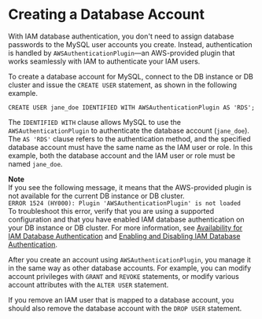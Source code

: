 # Creating a Database Account<a name="UsingWithRDS.IAMDBAuth.DBAccounts"></a>

With IAM database authentication, you don't need to assign database passwords to the MySQL user accounts you create\. Instead, authentication is handled by `AWSAuthenticationPlugin`—an AWS\-provided plugin that works seamlessly with IAM to authenticate your IAM users\.

To create a database account for MySQL, connect to the DB instance or DB cluster and issue the `CREATE USER` statement, as shown in the following example\.

```
CREATE USER jane_doe IDENTIFIED WITH AWSAuthenticationPlugin AS 'RDS'; 
```

The `IDENTIFIED WITH` clause allows MySQL to use the `AWSAuthenticationPlugin` to authenticate the database account \(`jane_doe`\)\. The `AS 'RDS'` clause refers to the authentication method, and the specified database account must have the same name as the IAM user or role\. In this example, both the database account and the IAM user or role must be named `jane_doe`\.

**Note**  
If you see the following message, it means that the AWS\-provided plugin is not available for the current DB instance or DB cluster\.  
`ERROR 1524 (HY000): Plugin 'AWSAuthenticationPlugin' is not loaded`  
To troubleshoot this error, verify that you are using a supported configuration and that you have enabled IAM database authentication on your DB instance or DB cluster\. For more information, see [Availability for IAM Database Authentication](UsingWithRDS.IAMDBAuth.md#UsingWithRDS.IAMDBAuth.Availability) and [Enabling and Disabling IAM Database Authentication](UsingWithRDS.IAMDBAuth.Enabling.md)\.

After you create an account using `AWSAuthenticationPlugin`, you manage it in the same way as other database accounts\. For example, you can modify account privileges with `GRANT` and `REVOKE` statements, or modify various account attributes with the `ALTER USER` statement\.

 If you remove an IAM user that is mapped to a database account, you should also remove the database account with the `DROP USER` statement\.
